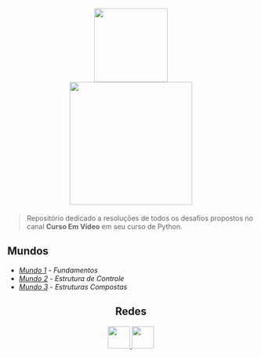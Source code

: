 <h1 align="center">
  <a href="https://www.youtube.com/user/cursosemvideo">
    <img src="https://res.cloudinary.com/mts-cloud/image/upload/v1564075921/curso-em-video/logoCursoemVideo_i32iqd.jpg" width="150px" /><br/>
    <img src="https://res.cloudinary.com/mts-cloud/image/upload/v1564076094/curso-em-video/python-logo_o1ggo8.png" width="250px" />
  </a>
</h1>
  
> Repositório dedicado a resoluções de todos os desafios propostos no canal **Curso Em Vídeo** em seu curso de Python.

## Mundos
- [*Mundo 1*](https://github.com/matheusfelipeog/curso-em-video-python3/tree/master/Mundo_1_Fundamentos) - *Fundamentos*
- [*Mundo 2*](https://github.com/matheusfelipeog/curso-em-video-python3/tree/master/Mundo_2_EstruturasDeControle) - *Estrutura de Controle*
- [*Mundo 3*](https://github.com/matheusfelipeog/curso-em-video-python3/tree/master/Mundo_3_EstruturasCompostas) - *Estruturas Compostas*

<h2 align="center">Redes</h2>
<p align="center">
  <a href="https://pt-br.facebook.com/CursosEmVideo/">
    <img src="https://res.cloudinary.com/mts-cloud/image/upload/v1564075921/curso-em-video/facebook_kctlwa.png" width="45px" />
  <a/>
  <a href="https://www.youtube.com/user/cursosemvideo">
    <img src="https://res.cloudinary.com/mts-cloud/image/upload/v1564075921/curso-em-video/youtube_ziaheb.png" width="45px" />
  </a>
</p>